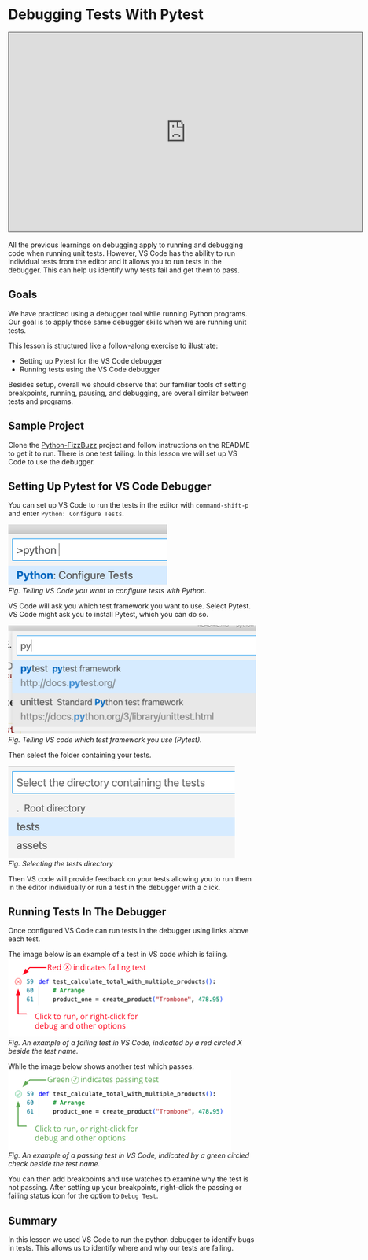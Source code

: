 # Debugging Tests With Pytest

<iframe src="https://adaacademy.hosted.panopto.com/Panopto/Pages/Embed.aspx?pid=590635be-3cc1-42e9-8cd5-ace200631c4c&autoplay=false&offerviewer=true&showtitle=true&showbrand=false&start=0&interactivity=all" height="405" width="720" style="border: 1px solid #464646;" allowfullscreen allow="autoplay"></iframe>

All the previous learnings on debugging apply to running and debugging code when running unit tests. However, VS Code has the ability to run individual tests from the editor and it allows you to run tests in the debugger.  This can help us identify why tests fail and get them to pass.

## Goals

We have practiced using a debugger tool while running Python programs. Our goal is to apply those same debugger skills when we are running unit tests.

This lesson is structured like a follow-along exercise to illustrate:

- Setting up Pytest for the VS Code debugger
- Running tests using the VS Code debugger

Besides setup, overall we should observe that our familiar tools of setting breakpoints, running, pausing, and debugging, are overall similar between tests and programs.

## Sample Project

Clone the [Python-FizzBuzz](https://github.com/adagold/python-fizzbuzz) project and follow instructions on the README to get it to run.  There is one test failing.  In this lesson we will set up VS Code to use the debugger.

## Setting Up Pytest for VS Code Debugger

You can set up VS Code to run the tests in the editor with `command-shift-p` and enter `Python: Configure Tests`.  

![configure tests](../assets/vs-code-debugger/python-configure-tests.png)  
*Fig. Telling VS Code you want to configure tests with Python.*


VS Code will ask you which test framework you want to use.  Select Pytest.  VS Code might ask you to install Pytest, which you can do so.

![Select Test framework to use](../assets/vs-code-debugger/select-pytest.png)  
*Fig. Telling VS code which test framework you use (Pytest).*

Then select the folder containing your tests.

![Select the tests folder](../assets/vs-code-debugger/select-tests-dir.png)  
*Fig. Selecting the tests directory*

Then VS code will provide feedback on your tests allowing you to run them in the editor individually or run a test in the debugger with a click.

## Running Tests In The Debugger

Once configured VS Code can run tests in the debugger using links above each test.

The image below is an example of a test in VS code which is failing.
![Failing test](../assets/vs-code-debugger/failing-test-vs-code.png)  
*Fig. An example of a failing test in VS Code, indicated by a red circled X beside the test name.*

While the image below shows another test which passes.
![Passing test](../assets/vs-code-debugger/passing-test-vs-code.png)  
*Fig. An example of a passing test in VS Code, indicated by a green circled check beside the test name.*

You can then add breakpoints and use watches to examine why the test is not passing.  After setting up your breakpoints, right-click the passing or failing status icon for the option to `Debug Test`.

## Summary

In this lesson we used VS Code to run the python debugger to identify bugs in tests.  This allows us to identify where and why our tests are failing.  
